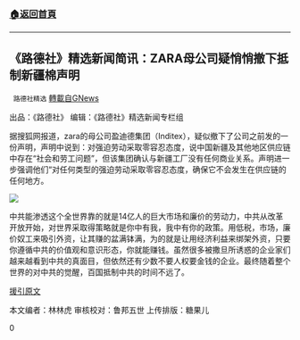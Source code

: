 ###  [:house:返回首頁](https://github.com/ourhimalayas/txt)
---

## 《路德社》精选新闻简讯：ZARA母公司疑悄悄撤下抵制新疆棉声明
` 路德社精选` [轉載自GNews](https://gnews.org/zh-hans/1028557/)

出品：《路德社》 编辑：《路德社》精选新闻专栏组

据搜狐网报道，zara的母公司盈迪德集团（Inditex），疑似撤下了公司之前发的一份声明，声明中说到：对强迫劳动采取零容忍态度，说中国新疆及其他地区供应链中存在“社会和劳工问题”，但该集团确认与新疆工厂没有任何商业关系。声明进一步强调他们“对任何类型的强迫劳动采取零容忍态度，确保它不会发生在供应链的任何地方。

![]()![](https://gnews.org/wp-content/uploads/2021/03/032803.png)

中共能渗透这个全世界靠的就是14亿人的巨大市场和廉价的劳动力，中共从改革开放开始，对世界采取得策略就是你中有我，我中有你的政策。用低税，市场，廉价奴工来吸引外资，让其赚的盆满钵满，为的就是让用经济利益来绑架外资，只要你遵循中共的价值观和意识形态，你就能赚钱。虽然很多被撒旦所诱惑的企业家们越来越看到中共的真面目，但依然还有少数不要人权要金钱的企业。最终随着整个世界的对中共的觉醒，百国抵制中共的时间不远了。

[援引原文](https://www.sohu.com/a/457283529_115479)

本文编者：林林虎
审核校对：鲁邦五世
上传排版：糖果儿

0
